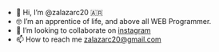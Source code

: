 - 👋 Hi, I’m @zalazarc20 🇦🇷
- 🤓 I’m an apprentice of life, and above all WEB Programmer.
- 🥂 I’m looking to collaborate on [instagram](https://www.instagram.com/zalazarc20)
- 📫 How to reach me zalazarc20@gmail.com

<!---
zalazarc20/zalazarc20 is a ✨ special ✨ repository because its `README.md` (this file) appears on your GitHub profile.
You can click the Preview link to take a look at your changes.
--->
